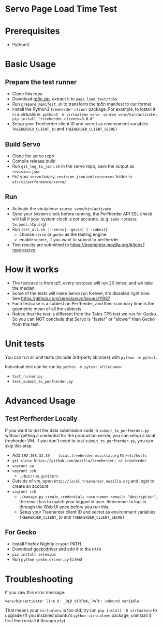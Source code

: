 Servo Page Load Time Test
==============

# Prerequisites

* Python3

# Basic Usage

## Prepare the test runner

* Clone this repo
* Download [tp5n.zip](http://people.mozilla.org/~jmaher/taloszips/zips/tp5n.zip), extract it to `page_load_test/tp5n`
* Run `prepare_manifest.sh` to transform the tp5n manifest to our format
* Install the Python3 `treeherder-client` package. For example, to install it in a virtualenv: `python3 -m virtualenv venv; source venv/bin/activate; pip install "treeherder-client>=3.0.0"`
* Setup your Treeherder client ID and secret as environment variables `TREEHERDER_CLIENT_ID` and `TREEHERDER_CLIENT_SECRET`

## Build Servo
* Clone the servo repo
* Compile release build
* Run `git_log_to_json.sh` in the servo repo, save the output as `revision.json`
* Put your `servo` binary, `revision.json` and `resources` folder in `etc/ci/performance/servo/`

## Run
* Activate the virutalenv: `source venv/bin/activate`
* Sync your system clock before running, the Perfherder API SSL check will fail if your system clock is not accurate. (e.g. `sudo nptdate tw.pool.ntp.org`)
* Run `test_all.sh [--servo|--gecko] [--submit]`
    - choose `servo` or `gecko` as the testing engine
    - enable `submit`, if you want to submit to perfherder
* Test results are submitted to https://treeherder.mozilla.org/#/jobs?repo=servo

# How it works

* The testcase is from tp5, every testcase will run 20 times, and we take the median.
* Some of the tests will make Servo run forever, it's disabled right now. See https://github.com/servo/servo/issues/11087
* Each testcase is a subtest on Perfherder, and their summary time is the geometric mean of all the subtests.
* Notice that the test is different from the Talos TP5 test we run for Gecko. So you can NOT conclude that Servo is "faster" or "slower" than Gecko from this test.

# Unit tests

You can run all unit tests (include 3rd-party libraries) with `python -m pytest`.

Individual test can be run by `python -m pytest <filename>`:

* `test_runner.py`
* `test_submit_to_perfherder.py`

# Advanced Usage

## Test Perfherder Locally

If you want to test the data submission code in `submit_to_perfherder.py` without getting a credential for the production server, you can setup a local treeherder VM. If you don't need to test `submit_to_perfherder.py`, you can skip this step.

* Add `192.168.33.10    local.treeherder.mozilla.org` to `/etc/hosts`
* `git clone https://github.com/mozilla/treeherder; cd treeherder`
* `vagrant up`
* `vagrant ssh`
  * `./bin/run_gunicorn`
* Outside of vm, open `http://local.treeherder.mozilla.org` and login to create an account
* `vagrant ssh`
  * `./manage.py create_credentials <username> <email> "description"`, the email has to match your logged in user. Remember to log-in through the Web UI once before you run this.
  * Setup your Treeherder client ID and secret as environment variables `TREEHERDER_CLIENT_ID` and `TREEHERDER_CLIENT_SECRET`

## For Gecko

* Install Firefox Nightly in your PATH
* Download [geckodriver](https://github.com/mozilla/geckodriver/releases) and add it to the `PATH`
* `pip install selenium`
* Run `python gecko_driver.py` to test


# Troubleshooting

 If you saw this error message:

```
venv/bin/activate: line 8: _OLD_VIRTUAL_PATH: unbound variable
```

That means your `virtualenv` is too old, try run `pip install -U virtualenv` to upgrade (If you installed ubuntu's `python-virtualenv` package, uninstall it first then install it through `pip`)

